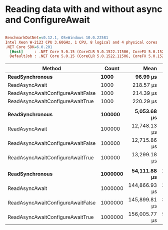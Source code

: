 # Reading data with and without async and ConfigureAwait

``` ini

BenchmarkDotNet=v0.12.1, OS=Windows 10.0.22581
Intel Xeon W-2123 CPU 3.60GHz, 1 CPU, 8 logical and 4 physical cores
.NET Core SDK=6.0.201
  [Host]     : .NET Core 5.0.15 (CoreCLR 5.0.1522.11506, CoreFX 5.0.1522.11506), X64 RyuJIT
  DefaultJob : .NET Core 5.0.15 (CoreCLR 5.0.1522.11506, CoreFX 5.0.1522.11506), X64 RyuJIT


```
|                            Method |   Count |          Mean |        Error |        StdDev |        Median | Ratio | RatioSD |
|---------------------------------- |-------- |--------------:|-------------:|--------------:|--------------:|------:|--------:|
|                   **ReadSynchronous** |    **1000** |      **96.99 μs** |     **1.903 μs** |      **3.621 μs** |      **96.36 μs** |  **1.00** |    **0.00** |
|                    ReadAsyncAwait |    1000 |     218.57 μs |     4.322 μs |     10.102 μs |     216.15 μs |  2.29 |    0.14 |
| ReadAsyncAwaitConfigureAwaitFalse |    1000 |     214.39 μs |     3.889 μs |      5.701 μs |     213.20 μs |  2.20 |    0.09 |
|  ReadAsyncAwaitConfigureAwaitTrue |    1000 |     220.29 μs |     4.392 μs |      9.548 μs |     217.59 μs |  2.29 |    0.14 |
|                                   |         |               |              |               |               |       |         |
|                   **ReadSynchronous** |  **100000** |   **5,053.68 μs** |   **100.838 μs** |    **205.986 μs** |   **5,069.06 μs** |  **1.00** |    **0.00** |
|                    ReadAsyncAwait |  100000 |  12,748.13 μs |   234.320 μs |    489.112 μs |  12,718.47 μs |  2.53 |    0.14 |
| ReadAsyncAwaitConfigureAwaitFalse |  100000 |  12,715.86 μs |   254.193 μs |    489.743 μs |  12,608.75 μs |  2.52 |    0.13 |
|  ReadAsyncAwaitConfigureAwaitTrue |  100000 |  13,299.18 μs |   327.999 μs |    941.091 μs |  13,163.76 μs |  2.57 |    0.19 |
|                                   |         |               |              |               |               |       |         |
|                   **ReadSynchronous** | **1000000** |  **54,111.88 μs** | **1,055.648 μs** |  **1,674.370 μs** |  **54,118.50 μs** |  **1.00** |    **0.00** |
|                    ReadAsyncAwait | 1000000 | 144,866.93 μs | 3,763.897 μs | 10,859.704 μs | 140,532.45 μs |  2.75 |    0.24 |
| ReadAsyncAwaitConfigureAwaitFalse | 1000000 | 145,899.81 μs | 3,056.199 μs |  8,963.302 μs | 145,395.42 μs |  2.78 |    0.14 |
|  ReadAsyncAwaitConfigureAwaitTrue | 1000000 | 156,005.77 μs | 5,015.338 μs | 14,787.839 μs | 152,165.80 μs |  2.73 |    0.18 |
